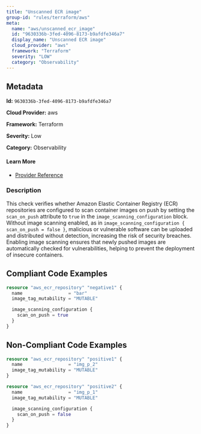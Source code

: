 ```yaml
---
title: "Unscanned ECR image"
group-id: "rules/terraform/aws"
meta:
  name: "aws/unscanned_ecr_image"
  id: "9630336b-3fed-4096-8173-b9afdfe346a7"
  display_name: "Unscanned ECR image"
  cloud_provider: "aws"
  framework: "Terraform"
  severity: "LOW"
  category: "Observability"
---
```

## Metadata

**Id:** `9630336b-3fed-4096-8173-b9afdfe346a7`

**Cloud Provider:** aws

**Framework:** Terraform

**Severity:** Low

**Category:** Observability

#### Learn More

 - [Provider Reference](https://registry.terraform.io/providers/hashicorp/aws/latest/docs/resources/ecr_repository#scan_on_push)

### Description

 This check verifies whether Amazon Elastic Container Registry (ECR) repositories are configured to scan container images on push by setting the `scan_on_push` attribute to `true` in the `image_scanning_configuration` block. Without image scanning enabled, as in `image_scanning_configuration { scan_on_push = false }`, malicious or vulnerable software can be uploaded and distributed without detection, increasing the risk of security breaches. Enabling image scanning ensures that newly pushed images are automatically checked for vulnerabilities, helping to prevent the deployment of insecure containers.


## Compliant Code Examples
```terraform
resource "aws_ecr_repository" "negative1" {
  name                 = "bar"
  image_tag_mutability = "MUTABLE"

  image_scanning_configuration {
    scan_on_push = true
  }
}
```
## Non-Compliant Code Examples
```terraform
resource "aws_ecr_repository" "positive1" {
  name                 = "img_p_2"
  image_tag_mutability = "MUTABLE"
}

resource "aws_ecr_repository" "positive2" {
  name                 = "img_p_1"
  image_tag_mutability = "MUTABLE"

  image_scanning_configuration {
    scan_on_push = false
  }
}
```